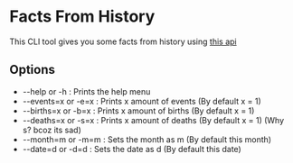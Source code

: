 # Facts From History
This CLI tool gives you some facts from history
using [this api](https://history.muffinlabs.com/)
## Options
- --help or -h       : Prints the help menu
- --events=x or -e=x : Prints x amount of events (By default x = 1)
- --births=x or -b=x : Prints x amount of births (By default x = 1)
- --deaths=x or -s=x : Prints x amount of deaths (By default x = 1) (Why s? bcoz its sad)
- --month=m or -m=m  : Sets the month as m (By default this month)
- --date=d or -d=d   : Sets the date as d (By default this date)
